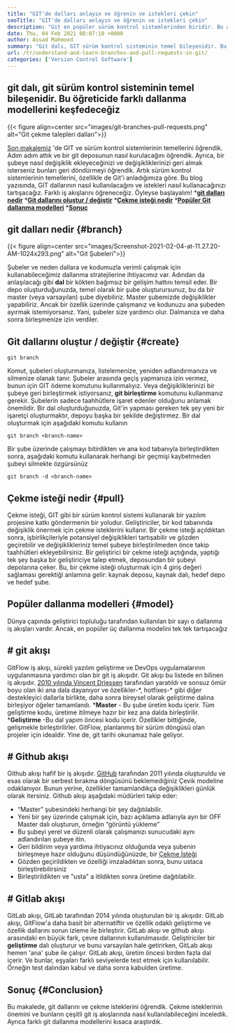 ```yaml
---
title: "GIT'de dalları anlayın ve öğrenin ve istekleri çekin" 
seoTitle: "GIT'de dalları anlayın ve öğrenin ve istekleri çekin" 
description: "Git en popüler sürüm kontrol sistemlerinden biridir. Bu articl dişi, Git dallarının nasıl kullanılacağını ve istekleri nasıl kullanacağınızı anlayacağız." 
date: Thu, 04 Feb 2021 08:07:10 +0000
author: Assad Mahmood
summary: "Git dalı, GIT sürüm kontrol sisteminin temel bileşenidir. Bu öğreticide farklı dallanma modellerini keşfedeceğiz" 
url: /tr/understand-and-learn-branches-and-pull-requests-in-git/
categories: ['Version Control Software']
---
```


## git dalı, git sürüm kontrol sisteminin temel bileşenidir. Bu öğreticide farklı dallanma modellerini keşfedeceğiz

{{< figure align=center src="images/git-branches-pull-requests.png" alt="Git çekme talepleri dalları">}}

[Son makalemiz][1] 'de GIT ve sürüm kontrol sistemlerinin temellerini öğrendik. Adım adım attık ve bir git deposunun nasıl kurulacağını öğrendik. Ayrıca, bir şubeye nasıl değişiklik ekleyeceğinizi ve değişikliklerinizi geri almak isterseniz bunları geri döndürmeyi öğrendik. Artık sürüm kontrol sistemlerinin temellerini, özellikle de Git'i anladığımıza göre. Bu blog yazısında, GIT dallarının nasıl kullanılacağını ve istekleri nasıl kullanacağınızı tartışacağız. Farklı iş akışlarını öğreneceğiz. Öyleyse başlayalım!
  ***[git dalları nedir][2]** 
  ***[Git dallarını oluştur / değiştir][3]** 
  ***[Çekme isteği nedir][4]** 
  ***[Popüler Git dallanma modelleri][5]** 
  *[**Sonuç** ][6]

## git dalları nedir   {#branch}

{{< figure align=center src="images/Screenshot-2021-02-04-at-11.27.20-AM-1024x293.png" alt="Git Şubeleri">}}

Şubeler ve neden dallara ve kodumuzla verimli çalışmak için kullanabileceğimiz dallanma stratejilerine ihtiyacımız var. Adından da anlaşılacağı gibi **dal**  bir kökten bağımsız bir gelişim hattını temsil eder.
Bir depo oluşturduğunuzda, temel olarak bir şube oluşturursunuz, bu da bir master (veya varsayılan) şube diyebiliriz. Master şubemizde değişiklikler yapabiliriz. Ancak bir özellik üzerinde çalışmanız ve kodunuzu ana şubeden ayırmak istemiyorsanız. Yani, şubeler size yardımcı olur. Dalmanıza ve daha sonra birleşmenize izin verdiler.

## Git dallarını oluştur / değiştir   {#create}
```
git branch
```
Komut, şubeleri oluşturmanıza, listelemenize, yeniden adlandırmanıza ve silmenize olanak tanır. Şubeler arasında geçiş yapmanıza izin vermez, bunun için GIT ödeme komutunu kullanmalıyız. Veya değişikliklerinizi bir şubeye geri birleştirmek istiyorsanız, **git birleştirme**  komutunu kullanmanız gerekir.
Şubelerin sadece taahhütlere işaret edenler olduğunu anlamak önemlidir. Bir dal oluşturduğunuzda, Git'in yapması gereken tek şey yeni bir işaretçi oluşturmaktır, depoyu başka bir şekilde değiştirmez.
Bir dal oluşturmak için aşağıdaki komutu kullanın
```
git branch <branch-name>
```
Bir şube üzerinde çalışmayı bitirdikten ve ana kod tabanıyla birleştirdikten sonra, aşağıdaki komutu kullanarak herhangi bir geçmişi kaybetmeden şubeyi silmekte özgürsünüz
```
git branch -d <branch-name>
```

## Çekme isteği nedir   {#pull}
Çekme isteği, GIT gibi bir sürüm kontrol sistemi kullanarak bir yazılım projesine katkı göndermenin bir yoludur. Geliştiriciler, bir kod tabanında değişiklik önermek için çekme isteklerini kullanır. Bir çekme isteği açıldıktan sonra, işbirlikçileriyle potansiyel değişiklikleri tartışabilir ve gözden geçirebilir ve değişiklikleriniz temel şubeye birleştirilmeden önce takip taahhütleri ekleyebilirsiniz.
Bir geliştirici bir çekme isteği açtığında, yaptığı tek şey başka bir geliştiriciye talep etmek, deposundan bir şubeyi depolarına çeker. Bu, bir çekme isteği oluşturmak için 4 giriş değeri sağlaması gerektiği anlamına gelir: kaynak deposu, kaynak dalı, hedef depo ve hedef şube.

## Popüler dallanma modelleri   {#model}
Dünya çapında geliştirici topluluğu tarafından kullanılan bir sayı o dallanma iş akışları vardır. Ancak, en popüler üç dallanma modelini tek tek tartışacağız

## # git akışı
GitFlow iş akışı, sürekli yazılım geliştirme ve DevOps uygulamalarının uygulanmasına yardımcı olan bir git iş akışıdır. Git akışı bu listede en bilinen iş akışıdır. [2010 yılında Vincent Driessen][7] tarafından yaratıldı ve sonsuz ömür boyu olan iki ana dala dayanıyor ve özellikler-\*, hotfixes-\* gibi diğer destekleyici dallarla birlikte, daha sonra bireysel olarak geliştirme dalına birleşiyor öğeler tamamlandı.
  ***Master**  - Bu şube üretim kodu içerir. Tüm geliştirme kodu, üretime itilmeye hazır bir kez ana dalda birleştirilir.
  ***Geliştirme** -Bu dal yapım öncesi kodu içerir. Özellikler bittiğinde, gelişmekle birleştirilirler.
GitFlow, planlanmış bir sürüm döngüsü olan projeler için idealdir. Yine de, git tarihi okunamaz hale geliyor.

## # Github akışı
Github akışı hafif bir iş akışıdır. [GitHub][8] tarafından 2011 yılında oluşturuldu ve esas olarak bir serbest bırakma döngüsünü beklemediğiniz Çevik modeline odaklanıyor. Bunun yerine, özellikler tamamlandıkça değişiklikleri günlük olarak itersiniz.
Github akışı aşağıdaki müdürleri takip eder:
  * “Master” şubesindeki herhangi bir şey dağıtılabilir.
  * Yeni bir şey üzerinde çalışmak için, bazı açıklama adlarıyla ayrı bir OFF Master dalı oluşturun, örneğin “görüntü yükleme”
  * Bu şubeyi yerel ve düzenli olarak çalışmanızı sunucudaki aynı adlandırılan şubeye itin.
  * Geri bildirim veya yardıma ihtiyacınız olduğunda veya şubenin birleşmeye hazır olduğunu düşündüğünüzde, bir [Çekme İsteği][4]
  * Gözden geçirildikten ve özelliği imzaladıktan sonra, bunu ustaca birleştirebilirsiniz
  * Birleştirildikten ve "usta" a itildikten sonra üretime dağıtılabilir.

## # Gitlab akışı
GitLab akışı, GitLab tarafından 2014 yılında oluşturulan bir iş akışıdır. GitLab akışı, GitFlow'a daha basit bir alternatiftir ve özellik odaklı geliştirme ve özellik dallarını sorun izleme ile birleştirir. GitLab akışı ve github akışı arasındaki en büyük fark, çevre dallarının kullanılmasıdır.
Geliştiriciler bir **geliştirme**  dalı oluşturur ve bunu varsayılan hale getirirken, GitLab akışı hemen 'ana' şube ile çalışır. GitLab akışı, üretim öncesi birden fazla dal içerir. Ve bunlar, eşyaları farklı seviyelerde test etmek için kullanılabilir. Örneğin test dalından kabul ve daha sonra kabulden üretime.

## Sonuç   {#Conclusion}
Bu makalede, git dallarını ve çekme isteklerini öğrendik. Çekme isteklerinin önemini ve bunların çeşitli git iş akışlarında nasıl kullanılabileceğini inceledik. Ayrıca farklı git dallanma modellerini kısaca araştırdık.

  
[1]: https://blog.containerize.com/2021/01/08/guide-to-version-control-and-source-code-management-using-git/
[2]: #branch
[3]: #create
[4]: #pull
[5]: #model
[6]: #conclusion
[7]: https://nvie.com/posts/a-successful-git-branching-model/
[8]: http://scottchacon.com/2011/08/31/github-flow.html
